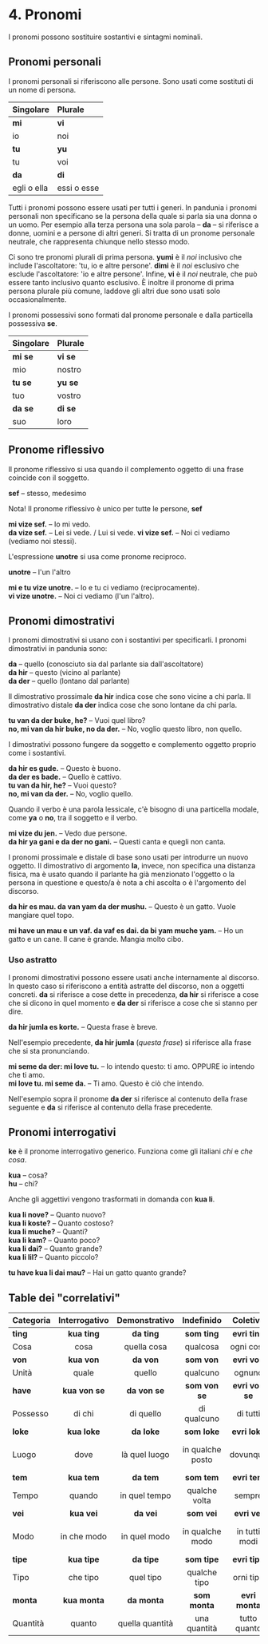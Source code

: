 
# 4. Pronomi

I pronomi possono sostituire sostantivi e sintagmi nominali.

## Pronomi personali

I pronomi personali si riferiscono alle persone.
Sono usati come sostituti di un nome di persona.

| Singolare   | Plurale      |
|:------------|:-------------|
| **mi**      | **vi**       |
| io          | noi          |
| **tu**      | **yu**       |
| tu          | voi          |
| **da**      | **di**       |
| egli o ella | essi o esse  |

Tutti i pronomi possono essere usati per tutti i generi.
In pandunia i pronomi personali non specificano se la persona della quale si parla sia una donna o un uomo.
Per esempio alla terza persona una sola parola –
**da**
– si riferisce a donne, uomini e a persone di altri generi.
Si tratta di un pronome personale neutrale, che rappresenta chiunque nello stesso modo.

Ci sono tre pronomi plurali di prima persona.
**yumi**
è il *noi* inclusivo che include l'ascoltatore: 'tu, io e altre persone'.
**dimi**
è il *noi* esclusivo che esclude l'ascoltatore: 'io e altre persone'.
Infine,
**vi**
è il *noi* neutrale, che può essere tanto inclusivo quanto esclusivo.
È inoltre il pronome di prima persona plurale più comune,
laddove gli altri due sono usati solo occasionalmente.

I pronomi possessivi sono formati dal pronome personale e dalla particella possessiva
**se**.

| Singolare   | Plurale      |
|:------------|:-------------|
| **mi se**   | **vi se**    |
| mio         | nostro       |
| **tu se**   | **yu se**    |
| tuo         | vostro       |
| **da se**   | **di se**    |
| suo         | loro         |


## Pronome riflessivo

Il pronome riflessivo si usa quando il complemento oggetto di una frase coincide con il soggetto.

**sef**
– stesso, medesimo

Nota! Il pronome riflessivo è unico per tutte le persone,
**sef**

**mi vize sef.**
– Io mi vedo.  
**da vize sef.**
– Lei si vede. / Lui si vede. 
**vi vize sef.**
– Noi ci vediamo (vediamo noi stessi).

L'espressione
**unotre**
si usa come pronome reciproco.

**unotre**
– l'un l'altro

**mi e tu vize unotre.**
– Io e tu ci vediamo (reciprocamente).  
**vi vize unotre.**
– Noi ci vediamo (l'un l'altro).


## Pronomi dimostrativi

I pronomi dimostrativi si usano con i sostantivi per specificarli.
I pronomi dimostrativi in pandunia sono:

**da**
– quello (conosciuto sia dal parlante sia dall'ascoltatore)  
**da hir**
– questo (vicino al parlante)  
**da der**
– quello (lontano dal parlante)

Il dimostrativo prossimale
**da hir**
indica cose che sono vicine a chi parla.
Il dimostrativo distale
**da der**
indica cose che sono lontane da chi parla.

**tu van da der buke, he?**
– Vuoi quel libro?  
**no, mi van da hir buke, no da der.**
– No, voglio questo libro, non quello.

I dimostrativi possono fungere da soggetto e complemento oggetto proprio come i sostantivi.

**da hir es gude.**
– Questo è buono.  
**da der es bade.**
– Quello è cattivo.  
**tu van da hir, he?**
– Vuoi questo?  
**no, mi van da der.**
– No, voglio quello.

Quando il verbo è una parola lessicale,
c'è bisogno di una particella modale,
come **ya** o **no**,
tra il soggetto e il verbo.

**mi vize du jen.**
– Vedo due persone.  
**da hir ya gani e da der no gani.**
– Questi canta e quegli non canta.

I pronomi prossimale e distale di base sono usati per introdurre un nuovo oggetto.
Il dimostrativo di argomento **la**, invece,
non specifica una distanza fisica,
ma è usato quando il parlante ha già menzionato l'oggetto o la persona in questione
e questo/a è nota a chi ascolta o è l'argomento del discorso.

**da hir es mau. da van yam da der mushu.**
– Questo è un gatto. Vuole mangiare quel topo.

**mi have un mau e un vaf. da vaf es dai. da bi yam muche yam.**
– Ho un gatto e un cane. Il cane è grande. Mangia molto cibo.


### Uso astratto

I pronomi dimostrativi possono essere usati anche internamente al discorso.
In questo caso si riferiscono a entità astratte del discorso, non a oggetti concreti.
**da**
si riferisce a cose dette in precedenza,
**da hir**
si riferisce a cose che si dicono in quel momento e
**da der**
si riferisce a cose che si stanno per dire.

**da hir jumla es korte.**
– Questa frase è breve.

Nell'esempio precedente,
**da hir jumla**
(_questa frase_) si riferisce alla frase che si sta pronunciando.

**mi seme da der: mi love tu.**
– Io intendo questo: ti amo. OPPURE io intendo che ti amo.  
**mi love tu. mi seme da.**
– Ti amo. Questo è ciò che intendo.

Nell'esempio sopra il pronome
**da der**
si riferisce al contenuto della frase seguente e
**da**
si riferisce al contenuto della frase precedente.


## Pronomi interrogativi

**ke**
è il pronome interrogativo generico.
Funziona come gli italiani _chi_ e _che cosa_.

**kua**
– cosa?  
**hu**
– chi?

Anche gli aggettivi vengono trasformati in domanda con **kua li**.

**kua li nove?**
– Quanto nuovo?  
**kua li koste?**
– Quanto costoso?  
**kua li muche?**
– Quanti?  
**kua li kam?**
– Quanto poco?  
**kua li dai?**
– Quanto grande?  
**kua li lil?**
– Quanto piccolo?

**tu have kua li dai mau?**
– Hai un gatto quanto grande?


## Table dei "correlativi"

| Categoria     | Interrogativo | Demonstrativo | Indefinido    | Coletivo      | Negativo      |
|:--------------|:-------------:|:-------------:|:-------------:|:-------------:|:-------------:|
| **ting**      | **kua ting**  | **da ting**   | **som ting**  | **evri ting** | **no ting**   |
| Cosa          | cosa          | quella cosa   | qualcosa      | ogni cosa     | niente        |
| **von**       | **kua von**   | **da von**    | **som von**   | **evri von**  | **no von**    |
| Unità         | quale         | quello        | qualcuno      | ognuno        | nessuno       |
| **have**      | **kua von se**| **da von se** | **som von se**|**evri von se**| **no von se** |
| Possesso      | di chi        | di quello     | di qualcuno   | di tutti      | di nessuno    |
| **loke**      | **kua loke**  | **da loke**   | **som loke**  | **evri loke** | **no loke**   |
| Luogo         | dove          | là quel luogo |in qualche posto| dovunque     |in nessun posto|
| **tem**       | **kua tem**   | **da tem**    | **som tem**   | **evri tem**  | **no tem**    |
| Tempo         | quando        | in quel tempo | qualche volta | sempre        | mai           |
| **vei**       | **kua vei**   | **da vei**    | **som vei**   | **evri vei**  | **no vei**    |
| Modo          | in che modo   | in quel modo  |in qualche modo| in tutti modi | in nessun modo|
| **tipe**      | **kua tipe**  | **da tipe**   | **som tipe**  | **evri tipe** | **no tipe**   |
| Tipo          | che tipo      | quel tipo     | qualche tipo  | orni tipo     | nessun tipo   |
| **monta**     | **kua monta** | **da monta**  | **som monta** | **evri monta**| **no monta**  |
| Quantità      | quanto        |quella quantità| una quantità  | tutto quanto  | per niente    |

